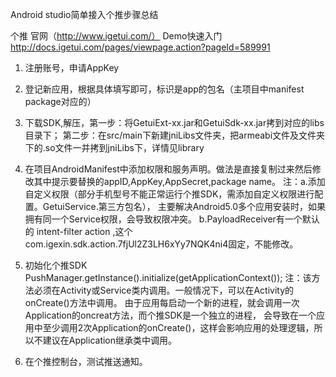 Android studio简单接入个推步骤总结

个推
官网（http://www.igetui.com/）
Demo快速入门 http://docs.igetui.com/pages/viewpage.action?pageId=589991

1. 注册账号，申请AppKey
2. 登记新应用，根据具体填写即可，标识是app的包名（主项目中manifest package对应的）
3. 下载SDK,解压，第一步：将GetuiExt-xx.jar和GetuiSdk-xx.jar拷到对应的libs目录下；
   第二步：在src/main下新建jniLibs文件夹，把armeabi文件及文件夹下的.so文件一并拷到jniLibs下，详情见library

4. 在项目AndroidManifest中添加权限和服务声明。做法是直接复制过来然后修改其中提示要替换的appID,AppKey,AppSecret,package name。
    注：a.添加自定义权限（部分手机型号不能正常运行个推SDK，需添加自定义权限进行配置。GetuiService.第三方包名），
          主要解决Android5.0多个应用安装时，如果拥有同一个Service权限，会导致权限冲突。
        b.PayloadReceiver有一个默认的 intent-filter action 
          <action android:name="com.igexin.sdk.action.7fjUl2Z3LH6xYy7NQK4ni4"/>
          ,这个com.igexin.sdk.action.7fjUl2Z3LH6xYy7NQK4ni4固定，不能修改。
       
5. 初始化个推SDK
   PushManager.getInstance().initialize(getApplicationContext());
   注：该方法必须在Activity或Service类内调用。一般情况下，可以在Activity的onCreate()方法中调用。
   由于应用每启动一个新的进程，就会调用一次Application的oncreat方法，而个推SDK是一个独立的进程，
   会导致在一个应用中至少调用2次Application的onCreate()，这样会影响应用的处理逻辑，所以不建议在Application继承类中调用。
 
6. 在个推控制台，测试推送通知。